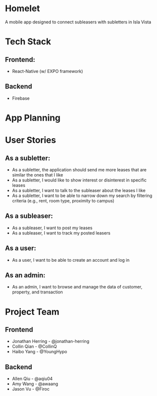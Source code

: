 # Homelet

A mobile app designed to connect subleasers with subletters in Isla Vista

# Tech Stack

## Frontend:

- React-Native (w/ EXPO framework)

## Backend

- Firebase

# App Planning

# User Stories

## As a subletter:
- As a subletter, the application should send me more leases that are similar the ones that I like
- As a subletter, I would like to show interest or disinterest in specific leases
- As a subletter, I want to talk to the subleaser about the leases I like
- As a subletter, I want to be able to narrow down my search by filtering criteria (e.g., rent, room type, proximity to campus)

## As a subleaser:
- As a subleaser, I want to post my leases
- As a subleaser, I want to track my posted leasers

## As a user:
- As a user, I want to be able to create an account and log in

## As an admin:
- As an admin, I want to browse and manage the data of customer, property, and transaction

# Project Team

## Frontend
- Jonathan Herring - @jonathan-herring
- Collin Qian - @CollinQ
- Haibo Yang - @YoungHypo

## Backend
- Allen Qiu - @aqiu04
- Amy Wang - @awaang
- Jason Vu - @Firoc

